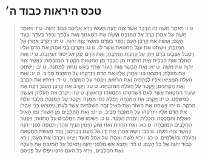 # טכס היראות כבוד ה׳

> ט ו: וַיֹּאמֶר מֹשֶׁה זֶה הַדָּבָר אֲשֶׁר צִוָּה יְהוָה תַּעֲשׂוּ וְיֵרָא אֲלֵיכֶם כְּבוֹד יְהוָה.
> ט ז: וַיֹּאמֶר מֹשֶׁה אֶל אַהֲרֹן קְרַב אֶל הַמִּזְבֵּחַ וַעֲשֵׂה אֶת חַטָּאתְךָ וְאֶת עֹלָתֶךָ וְכַפֵּר בַּעַדְךָ וּבְעַד הָעָם; וַעֲשֵׂה אֶת קָרְבַּן הָעָם וְכַפֵּר בַּעֲדָם כַּאֲשֶׁר צִוָּה יְהוָה.
> ט ח: וַיִּקְרַב אַהֲרֹן אֶל הַמִּזְבֵּחַ; וַיִּשְׁחַט אֶת עֵגֶל הַחַטָּאת אֲשֶׁר לוֹ.
> ט ט: וַיַּקְרִבוּ בְּנֵי אַהֲרֹן אֶת הַדָּם אֵלָיו וַיִּטְבֹּל אֶצְבָּעוֹ בַּדָּם וַיִּתֵּן עַל קַרְנוֹת הַמִּזְבֵּחַ; וְאֶת הַדָּם יָצַק אֶל יְסוֹד הַמִּזְבֵּחַ.
> ט י: וְאֶת הַחֵלֶב וְאֶת הַכְּלָיֹת וְאֶת הַיֹּתֶרֶת מִן הַכָּבֵד מִן הַחַטָּאת הִקְטִיר הַמִּזְבֵּחָה:  כַּאֲשֶׁר צִוָּה יְהוָה אֶת מֹשֶׁה.
> ט יא: וְאֶת הַבָּשָׂר וְאֶת הָעוֹר שָׂרַף בָּאֵשׁ מִחוּץ לַמַּחֲנֶה.
> ט יב: וַיִּשְׁחַט אֶת הָעֹלָה; וַיַּמְצִאוּ בְּנֵי אַהֲרֹן אֵלָיו אֶת הַדָּם וַיִּזְרְקֵהוּ עַל הַמִּזְבֵּחַ סָבִיב.
> ט יג: וְאֶת הָעֹלָה הִמְצִיאוּ אֵלָיו לִנְתָחֶיהָ וְאֶת הָרֹאשׁ; וַיַּקְטֵר עַל הַמִּזְבֵּחַ.
> ט יד: וַיִּרְחַץ אֶת הַקֶּרֶב וְאֶת הַכְּרָעָיִם; וַיַּקְטֵר עַל הָעֹלָה הַמִּזְבֵּחָה.
> ט טו: וַיַּקְרֵב אֵת קָרְבַּן הָעָם; וַיִּקַּח אֶת שְׂעִיר הַחַטָּאת אֲשֶׁר לָעָם וַיִּשְׁחָטֵהוּ וַיְחַטְּאֵהוּ כָּרִאשׁוֹן.
> ט טז: וַיַּקְרֵב אֶת הָעֹלָה; וַיַּעֲשֶׂהָ כַּמִּשְׁפָּט.
> ט יז: וַיַּקְרֵב אֶת הַמִּנְחָה וַיְמַלֵּא כַפּוֹ מִמֶּנָּה וַיַּקְטֵר עַל הַמִּזְבֵּחַ מִלְּבַד עֹלַת הַבֹּקֶר.
> ט יח: וַיִּשְׁחַט אֶת הַשּׁוֹר וְאֶת הָאַיִל זֶבַח הַשְּׁלָמִים אֲשֶׁר לָעָם; וַיַּמְצִאוּ בְּנֵי אַהֲרֹן אֶת הַדָּם אֵלָיו וַיִּזְרְקֵהוּ עַל הַמִּזְבֵּחַ סָבִיב.
> ט יט: וְאֶת הַחֲלָבִים מִן הַשּׁוֹר; וּמִן הָאַיִל הָאַלְיָה וְהַמְכַסֶּה וְהַכְּלָיֹת וְיֹתֶרֶת הַכָּבֵד.
> ט כ: וַיָּשִׂימוּ אֶת הַחֲלָבִים עַל הֶחָזוֹת; וַיַּקְטֵר הַחֲלָבִים הַמִּזְבֵּחָה.
> ט כא: וְאֵת הֶחָזוֹת וְאֵת שׁוֹק הַיָּמִין הֵנִיף אַהֲרֹן תְּנוּפָה לִפְנֵי יְהוָה כַּאֲשֶׁר צִוָּה מֹשֶׁה.
> ט כב: וַיִּשָּׂא אַהֲרֹן אֶת יָדָו אֶל הָעָם וַיְבָרְכֵם; וַיֵּרֶד מֵעֲשֹׂת הַחַטָּאת וְהָעֹלָה וְהַשְּׁלָמִים.
> ט כג: וַיָּבֹא מֹשֶׁה וְאַהֲרֹן אֶל אֹהֶל מוֹעֵד וַיֵּצְאוּ וַיְבָרְכוּ אֶת הָעָם; וַיֵּרָא כְבוֹד יְהוָה אֶל כָּל הָעָם.
> ט כד: וַתֵּצֵא אֵשׁ מִלִּפְנֵי יְהוָה וַתֹּאכַל עַל הַמִּזְבֵּחַ אֶת הָעֹלָה וְאֶת הַחֲלָבִים; וַיַּרְא כָּל הָעָם וַיָּרֹנּוּ וַיִּפְּלוּ עַל פְּנֵיהֶם. 
 

